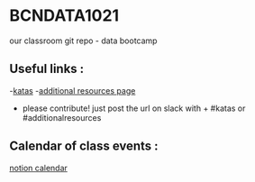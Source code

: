 # BCNDATA1021
our classroom git repo - data bootcamp


## Useful links :

-[katas](https://www.notion.so/ironhack/f04376c779aa462793d49e927acd2f9b?v=b1f5bff5716c4915be65ce410a9d1166)
-[additional resources page](https://www.notion.so/ironhack/8af74fb0e11447e9812e816ec184b958?v=c90c2e1e8d2846f0bc25d8a9e667ff1e) 
- please contribute! just post the url on slack with + #katas or #additionalresources 




## Calendar of class events : 

[notion calendar](https://www.notion.so/ironhack/Sian-s-data-classroom-5f8f3ff27075492b8b457677368fda2d)

